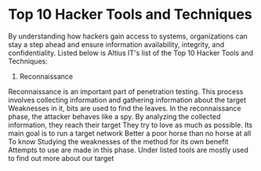 # Top 10 Hacker Tools and Techniques

By understanding how hackers gain access to systems, organizations can stay a step ahead and ensure information availability, integrity, and confidentiality. Listed below is Altius IT's list of the Top 10 Hacker Tools and Techniques:

1) Reconnaissance

Reconnaissance is an important part of penetration testing.
This process involves collecting information and gathering information about the target
Weaknesses in it, bits are used to find the leaves.
In the reconnaissance phase, the attacker behaves like a spy.
By analyzing the collected information, they reach their target
They try to love as much as possible. Its main goal is to run a target network
Better a poor horse than no horse at all
 To know Studying the weaknesses of the method for its own benefit
Attempts to use are made in this phase.
Under listed tools are mostly used to find out more about our target
